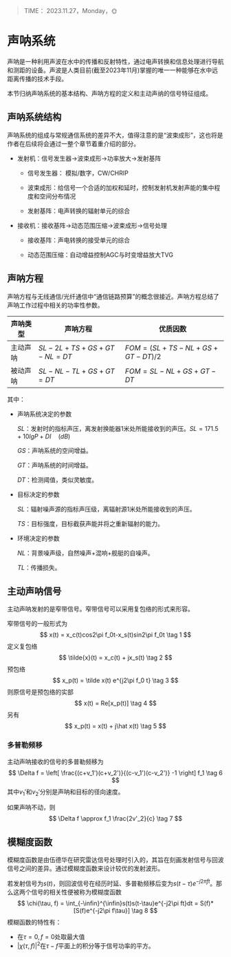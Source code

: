 > TIME： 2023.11.27，Monday，🌞

# 声呐系统

声呐是一种利用声波在水中的传播和反射特性，通过电声转换和信息处理进行导航和测距的设备。声波是人类目前(截至2023年11月)掌握的唯一一种能够在水中远距离传播的技术手段。

本节归纳声呐系统的基本结构、声呐方程的定义和主动声纳的信号特征组成。    

## 声呐系统结构

声呐系统的组成与常规通信系统的差异不大，值得注意的是“波束成形”，这也将是作者在后续将会通过一整个章节着重介绍的部分。

* 发射机：信号发生器$\to$波束成形$\to$功率放大$\to$发射基阵

  * 信号发生器： 模拟/数字，CW/CHRIP

  * 波束成形：给信号一个合适的加权和延时，控制发射机发射声能的集中程度和空间分布情况

  * 发射基阵：电声转换的辐射单元的综合


* 接收机：接收基阵$\to$动态范围压缩$\to$波束成形$\to$信号处理

  * 接收基阵：声电转换的接受单元的综合

  * 动态范围压缩：自动增益控制AGC与时变增益放大TVG


## 声呐方程

声呐方程与无线通信/光纤通信中“通信链路预算”的概念很接近。声呐方程总结了声呐工作过程中相关的功率性参数。

| 声呐类型 | 声呐方程               | 优质因数                    |
| -------- | ---------------------- | --------------------------- |
| 主动声呐 | $SL-2L+TS+GS+GT-NL=DT$ | $FOM=(SL+TS-NL+GS+GT-DT)/2$ |
| 被动声呐 | $SL-NL-TL+GS+GT=DT$    | $FOM = SL-NL+GS+GT-DT$      |

其中：

* 声呐系统决定的参数

  $SL$：发射时的指标声压，离发射换能器1米处所能接收到的声压。$SL = 171.5+10lgP+DI \quad(dB)$

  $GS$：声呐系统的空间增益。

  $GT$：声呐系统的时间增益。

  $DT$：检测阈值，类似灵敏度。

* 目标决定的参数

  $SL$：辐射噪声源的指标声压级，离辐射源1米处所能接收到的声压。

  $TS$：目标强度，目标截获声能并将之重新辐射的能力。

* 环境决定的参数

  $NL$：背景噪声级，自然噪声+混响+舰艇的自噪声。

  $TL$：传播损失。

## 主动声呐信号

主动声呐发射的是窄带信号。窄带信号可以采用复包络的形式来形容。

窄带信号的一般形式为
$$
x(t) = x_c(t)cos2\pi f_0t-x_s(t)sin2\pi f_0t \tag 1
$$
定义复包络
$$
\tilde{x}(t) = x_c(t) + jx_s(t) \tag 2
$$
预包络
$$
x_p(t) = \tilde x(t) e^{j2\pi f_0 t} \tag 3 
$$
则原信号是预包络的实部
$$
x(t) = Re[x_p(t)] \tag 4
$$
另有
$$
x_p(t) = x(t) + j\hat x(t) \tag 5
$$

### 多普勒频移

主动声呐接收的信号的多普勒频移为
$$
\Delta f = \left[ \frac{(c+v_1')(c+v_2')}{(c-v_1')(c-v_2')} -1 \right] f_1 \tag 6
$$
 其中$v_1'$和$v_2'$分别是声呐和目标的径向速度。

如果声呐不动，则
$$
\Delta f \approx f_1 \frac{2v'_2}{c} \tag 7
$$

## 模糊度函数

模糊度函数是由伍德华在研究雷达信号处理时引入的，其旨在刻画发射信号与回波信号之间的差异。通过模糊度函数来设计较优的发射波形。

若发射信号为$s(t)$，则回波信号在经历时延、多普勒频移后变为$s(t-\tau)e^{-j2\pi ft}$。那么这两个信号的相关性便被称为模糊度函数
$$
\chi(\tau, f) = \int_{-\infin}^{\infin}s(t)s(t-\tau)e^{-j2\pi ft}dt = S(f)*[S(f)e^{-j2\pi f\tau}] \tag 8
$$
模糊函数的特性有：

* 在$\tau = 0 ,f = 0$处取最大值
* $|\chi(\tau,f)|^2$在$\tau-f$平面上的积分等于信号功率的平方。

 
